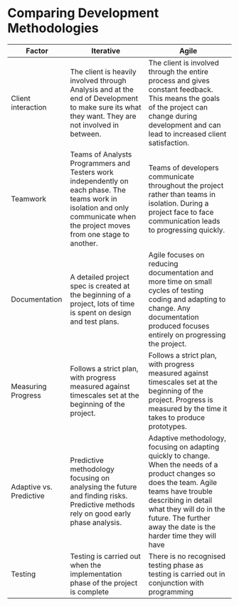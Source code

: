 # Comparing Development Methodologies
| Factor                  | Iterative                                                                                                                                                                      | Agile                                                                                                                                                                                                                                                          |
| ----------------------- | ------------------------------------------------------------------------------------------------------------------------------------------------------------------------------ | -------------------------------------------------------------------------------------------------------------------------------------------------------------------------------------------------------------------------------------------------------------- |
| Client interaction      | The client is heavily involved through Analysis and at the end of Development to make sure its what they want. They are not involved in between.                               | The client is involved through the entire process and gives constant feedback. This means the goals of the project can change during development and can lead to increased client satisfaction.                                                                |
| Teamwork                | Teams of Analysts Programmers and Testers work independently on each phase. The teams work in isolation and only communicate when the project moves from one stage to another. | Teams of developers communicate throughout the project rather than teams in isolation. During a project face to face communication leads to progressing quickly.                                                                                               |
| Documentation           | A detailed project spec is created at the beginning of a project, lots of time is spent on design and test plans.                                                              | Agile focuses on reducing documentation and more time on small cycles of testing coding and adapting to change. Any documentation produced focuses entirely on progressing the project.                                                                        |
| Measuring Progress      | Follows a strict plan, with progress measured against timescales set at the beginning of the project.                                                                          | Follows a strict plan, with progress measured against timescales set at the beginning of the project. Progress is measured by the time it takes to produce prototypes.                                                                                         |
| Adaptive vs. Predictive | Predictive methodology focusing on analysing the future and finding risks. Predictive methods rely on good early phase analysis.                                               | Adaptive methodology, focusing on adapting quickly to change. When the needs of a product changes so does the team. Agile teams have trouble describing in detail what they will do in the future. The further away the date is the harder time they will have |
| Testing                 | Testing is carried out when the implementation phase of the project is complete                                                                                                | There is no recognised testing phase as testing is carried out in conjunction with programming                                                                                                                                                                 |
